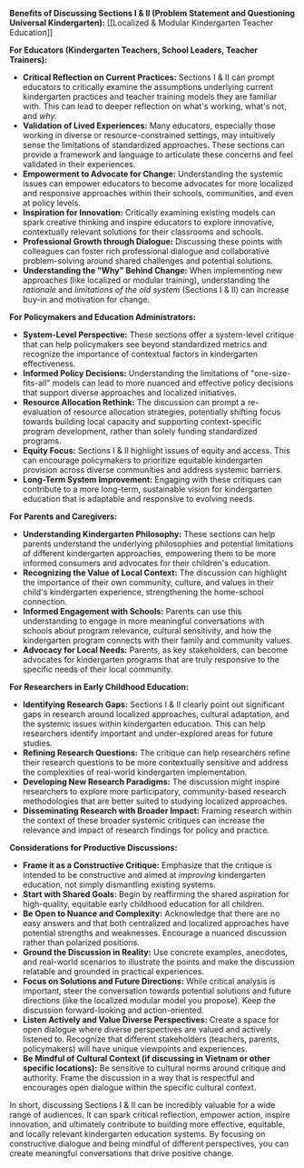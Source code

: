 **Benefits of Discussing Sections I & II (Problem Statement and Questioning Universal Kindergarten):** [[Localized & Modular Kindergarten Teacher Education]]

**For Educators (Kindergarten Teachers, School Leaders, Teacher Trainers):**

- **Critical Reflection on Current Practices:** Sections I & II can prompt educators to critically examine the assumptions underlying current kindergarten practices and teacher training models they are familiar with. This can lead to deeper reflection on what's working, what's not, and _why_.
- **Validation of Lived Experiences:** Many educators, especially those working in diverse or resource-constrained settings, may intuitively sense the limitations of standardized approaches. These sections can provide a framework and language to articulate these concerns and feel validated in their experiences.
- **Empowerment to Advocate for Change:** Understanding the systemic issues can empower educators to become advocates for more localized and responsive approaches within their schools, communities, and even at policy levels.
- **Inspiration for Innovation:** Critically examining existing models can spark creative thinking and inspire educators to explore innovative, contextually relevant solutions for their classrooms and schools.
- **Professional Growth through Dialogue:** Discussing these points with colleagues can foster rich professional dialogue and collaborative problem-solving around shared challenges and potential solutions.
- **Understanding the "Why" Behind Change:** When implementing new approaches (like localized or modular training), understanding the _rationale_ and _limitations of the old system_ (Sections I & II) can increase buy-in and motivation for change.

**For Policymakers and Education Administrators:**

- **System-Level Perspective:** These sections offer a system-level critique that can help policymakers see beyond standardized metrics and recognize the importance of contextual factors in kindergarten effectiveness.
- **Informed Policy Decisions:** Understanding the limitations of "one-size-fits-all" models can lead to more nuanced and effective policy decisions that support diverse approaches and localized initiatives.
- **Resource Allocation Rethink:** The discussion can prompt a re-evaluation of resource allocation strategies, potentially shifting focus towards building local capacity and supporting context-specific program development, rather than solely funding standardized programs.
- **Equity Focus:** Sections I & II highlight issues of equity and access. This can encourage policymakers to prioritize equitable kindergarten provision across diverse communities and address systemic barriers.
- **Long-Term System Improvement:** Engaging with these critiques can contribute to a more long-term, sustainable vision for kindergarten education that is adaptable and responsive to evolving needs.

**For Parents and Caregivers:**

- **Understanding Kindergarten Philosophy:** These sections can help parents understand the underlying philosophies and potential limitations of different kindergarten approaches, empowering them to be more informed consumers and advocates for their children's education.
- **Recognizing the Value of Local Context:** The discussion can highlight the importance of their own community, culture, and values in their child's kindergarten experience, strengthening the home-school connection.
- **Informed Engagement with Schools:** Parents can use this understanding to engage in more meaningful conversations with schools about program relevance, cultural sensitivity, and how the kindergarten program connects with their family and community values.
- **Advocacy for Local Needs:** Parents, as key stakeholders, can become advocates for kindergarten programs that are truly responsive to the specific needs of their local community.

**For Researchers in Early Childhood Education:**

- **Identifying Research Gaps:** Sections I & II clearly point out significant gaps in research around localized approaches, cultural adaptation, and the systemic issues within kindergarten education. This can help researchers identify important and under-explored areas for future studies.
- **Refining Research Questions:** The critique can help researchers refine their research questions to be more contextually sensitive and address the complexities of real-world kindergarten implementation.
- **Developing New Research Paradigms:** The discussion might inspire researchers to explore more participatory, community-based research methodologies that are better suited to studying localized approaches.
- **Disseminating Research with Broader Impact:** Framing research within the context of these broader systemic critiques can increase the relevance and impact of research findings for policy and practice.

**Considerations for Productive Discussions:**

- **Frame it as a Constructive Critique:** Emphasize that the critique is intended to be constructive and aimed at _improving_ kindergarten education, not simply dismantling existing systems.
- **Start with Shared Goals:** Begin by reaffirming the shared aspiration for high-quality, equitable early childhood education for all children.
- **Be Open to Nuance and Complexity:** Acknowledge that there are no easy answers and that both centralized and localized approaches have potential strengths and weaknesses. Encourage a nuanced discussion rather than polarized positions.
- **Ground the Discussion in Reality:** Use concrete examples, anecdotes, and real-world scenarios to illustrate the points and make the discussion relatable and grounded in practical experiences.
- **Focus on Solutions and Future Directions:** While critical analysis is important, steer the conversation towards potential solutions and future directions (like the localized modular model you propose). Keep the discussion forward-looking and action-oriented.
- **Listen Actively and Value Diverse Perspectives:** Create a space for open dialogue where diverse perspectives are valued and actively listened to. Recognize that different stakeholders (teachers, parents, policymakers) will have unique viewpoints and experiences.
- **Be Mindful of Cultural Context (if discussing in Vietnam or other specific locations):** Be sensitive to cultural norms around critique and authority. Frame the discussion in a way that is respectful and encourages open dialogue within the specific cultural context.

In short, discussing Sections I & II can be incredibly valuable for a wide range of audiences. It can spark critical reflection, empower action, inspire innovation, and ultimately contribute to building more effective, equitable, and locally relevant kindergarten education systems. By focusing on constructive dialogue and being mindful of different perspectives, you can create meaningful conversations that drive positive change.